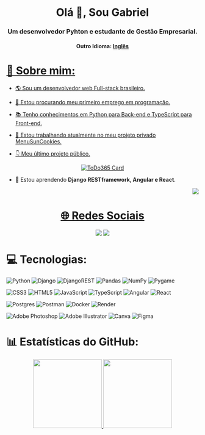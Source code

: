 <h1 align="center">Olá 👋, Sou Gabriel</h1>
<h3 align="center">Um desenvolvedor Pyhton e estudante de Gestão Empresarial.</h3>
<h4 align="center">Outro Idioma: <a href="https://github.com/Gabriel-Aguiar-Reis/Gabriel-Aguiar-Reis/tree/main/README.md">Inglês</h4>

# 💫 Sobre mim:

- 🌎 Sou um desenvolvedor web Full-stack brasileiro.

- 🔎 Estou procurando meu primeiro emprego em programação.
  
- 📚 Tenho conhecimentos em Python para Back-end e TypeScript para Front-end.

- 🔭 Estou trabalhando atualmente no meu projeto privado MenuSunCookies.

- 👇 Meu último projeto público.
  
<div align="center" display= "flex">

  [![ToDo365 Card](https://github-readme-stats.vercel.app/api/pin/?username=gabriel-aguiar-reis&repo=ToDo365&theme=github_dark&border_color=30363d&desc_lines_count=2&description=%F0%9F%93%85+A+to-do+list+in+a+calendar.+API+in+https://todo365.onrender.com/api/+)](https://github.com/gabriel-aguiar-reis/todo365)
  
</div>

- 🌱 Estou aprendendo **Django RESTframework, Angular e React**.

<div display= "flex" justify-content= "flex-end" align= "right">
  
  <a href="https://visitcount.itsvg.in">
    <img src="https://visitcount.itsvg.in/api?id=Gabriel-Aguiar-Reis&label=Profile%20Views&color=1&icon=5&pretty=true">
  
</div>

<h1 align= "center">🌐 Redes Sociais</h1>
<div align= "center">

  <a href = "mailto:lugafeagre@gmail.com">
    <img src="https://img.shields.io/badge/-Gmail-%23333?style=for-the-badge&logo=gmail&logoColor=white&color=red" target="_blank"></a>
  <a href="https://www.linkedin.com/in/gabriel-aguiar-reis" target="_blank">
    <img src="https://img.shields.io/badge/-LinkedIn-%230077B5?style=for-the-badge&logo=linkedin&logoColor=white" target="_blank"></a> 

</div>

# 💻 Tecnologias:
![Python](https://img.shields.io/badge/python-3670A0?style=for-the-badge&logo=python&logoColor=ffdd54) ![Django](https://img.shields.io/badge/django-%23092E20.svg?style=for-the-badge&logo=django&logoColor=white) ![DjangoREST](https://img.shields.io/badge/DJANGO-REST-ff1709?style=for-the-badge&logo=django&logoColor=white&color=FF0000&labelColor=darkgreen) ![Pandas](https://img.shields.io/badge/pandas-%23150458.svg?style=for-the-badge&logo=pandas&logoColor=white) ![NumPy](https://img.shields.io/badge/numpy-%23013243.svg?style=for-the-badge&logo=numpy&logoColor=white) ![Pygame](https://img.shields.io/badge/pygame-brightgreen?style=for-the-badge&logo=data:image/svg%2bxml;base64,PHN2ZyB4bWxucz0iaHR0cDovL3d3dy53My5vcmcvMjAwMC9zdmciIHZlcnNpb249IjEiIHdpZHRoPSI2MDAiIGhlaWdodD0iNjAwIj48cGF0aCBkPSJNMTI5IDExMWMtNTUgNC05MyA2Ni05MyA3OEwwIDM5OGMtMiA3MCAzNiA5MiA2OSA5MWgxYzc5IDAgODctNTcgMTMwLTEyOGgyMDFjNDMgNzEgNTAgMTI4IDEyOSAxMjhoMWMzMyAxIDcxLTIxIDY5LTkxbC0zNi0yMDljMC0xMi00MC03OC05OC03OGgtMTBjLTYzIDAtOTIgMzUtOTIgNDJIMjM2YzAtNy0yOS00Mi05Mi00MmgtMTV6IiBmaWxsPSIjZmZmIi8+PC9zdmc+&logoColor=white&color=purple) 

![CSS3](https://img.shields.io/badge/css3-brightgreen?style=for-the-badge&logo=css3&logoColor=blue&labelColor=white&color=blue) ![HTML5](https://img.shields.io/badge/html5-brightgreen?style=for-the-badge&logo=html5&logoColor=orange&labelColor=white&color=orange) ![JavaScript](https://img.shields.io/badge/javascript-brightgreen?style=for-the-badge&logo=javascript&logoColor=yellow&color=grey) ![TypeScript](https://img.shields.io/badge/typescript-brightgreen?style=for-the-badge&logo=typescript&logoColor=blue&color=grey) ![Angular](https://img.shields.io/badge/angular-brightgreen?style=for-the-badge&logo=angular&logoColor=white&color=FF0000) ![React](https://img.shields.io/badge/react-brightgreen?style=for-the-badge&logo=react&logoColor=white&color=00D8FF)

![Postgres](https://img.shields.io/badge/postgres-%23316192.svg?style=for-the-badge&logo=postgresql&logoColor=white) ![Postman](https://img.shields.io/badge/Postman-FF6C37?style=for-the-badge&logo=postman&logoColor=white) ![Docker](https://img.shields.io/badge/docker-%230db7ed.svg?style=for-the-badge&logo=docker&logoColor=white) ![Render](https://img.shields.io/badge/render-brightgreen?style=for-the-badge&logo=render&logoColor=light_blue&labelColor=3f4358&color=3f4358)

![Adobe Photoshop](https://img.shields.io/badge/adobephotoshop-%2331A8FF.svg?style=for-the-badge&logo=adobephotoshop&logoColor=white) ![Adobe Illustrator](https://img.shields.io/badge/adobeillustrator-%23FF9A00.svg?style=for-the-badge&logo=adobeillustrator&logoColor=white) ![Canva](https://img.shields.io/badge/Canva-%2300C4CC.svg?style=for-the-badge&logo=Canva&logoColor=white) ![Figma](https://img.shields.io/badge/figma-%23F24E1E.svg?style=for-the-badge&logo=figma&logoColor=white) 
# 📊 Estatísticas do GitHub:
<div align="center" display= "flex">
  <a href="https://github.com/Gabriel-Aguiar-Reis">
  <img height="180em" src="https://github-readme-stats.vercel.app/api?username=Gabriel-Aguiar-Reis&theme=github_dark&hide_border=false&border_color=30363d&include_all_commits=false&count_private=true"/>
  <img height="180em" src="https://github-readme-stats.vercel.app/api/top-langs/?username=Gabriel-Aguiar-Reis&layout=compact&theme=github_dark&hide_border=false&include_all_commits=true&count_private=true&border_color=30363d"/>
 

